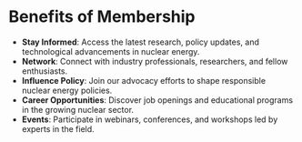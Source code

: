 # Benefits of Membership

- **Stay Informed**: Access the latest research, policy updates, and technological advancements in nuclear energy.
- **Network**: Connect with industry professionals, researchers, and fellow enthusiasts.
- **Influence Policy**: Join our advocacy efforts to shape responsible nuclear energy policies.
- **Career Opportunities**: Discover job openings and educational programs in the growing nuclear sector.
- **Events**: Participate in webinars, conferences, and workshops led by experts in the field.
